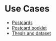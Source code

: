 # Use Cases

* [Postcards](usecases/postcards.md)
* [Postcard booklet](usecases/postcard_booklet.md)
* [Thesis and dataset](usecases/thesis_and_dataset.md)